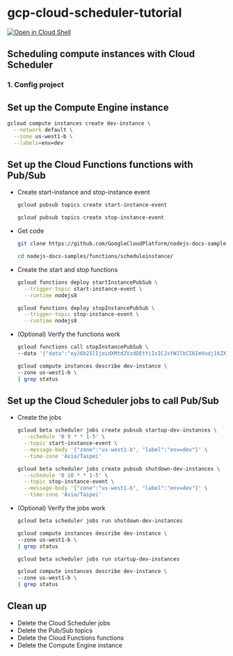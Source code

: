 # gcp-cloud-scheduler-tutorial

[![Open in Cloud
Shell](https://gstatic.com/cloudssh/images/open-btn.png)](https://console.cloud.google.com/home/dashboard?cloudshell=true&cloudshell_git_repo=https://github.com/browny/gcp-cloud-scheduler-tutorial&cloudshell_tutorial=README.md)

## Scheduling compute instances with Cloud Scheduler

### 1. Config project

<walkthrough-project-setup></walkthrough-project-setup>


## Set up the Compute Engine instance

```bash
gcloud compute instances create dev-instance \
  --network default \
  --zone us-west1-b \
  --labels=env=dev
```


## Set up the Cloud Functions functions with Pub/Sub

- Create start-instance and stop-instance event

    ```bash
    gcloud pubsub topics create start-instance-event
    ```

    ```bash
    gcloud pubsub topics create stop-instance-event
    ```

- Get code

    ```bash
    git clone https://github.com/GoogleCloudPlatform/nodejs-docs-samples.git
    ```

    ```bash
    cd nodejs-docs-samples/functions/scheduleinstance/
    ```

- Create the start and stop functions

    ```bash
	gcloud functions deploy startInstancePubSub \
      --trigger-topic start-instance-event \
      --runtime nodejs8
    ```

    ```bash
	gcloud functions deploy stopInstancePubSub \
      --trigger-topic stop-instance-event \
      --runtime nodejs8
    ```

- (Optional) Verify the functions work

    ```bash
	gcloud functions call stopInstancePubSub \
    --data '{"data":"eyJ6b25lIjoidXMtd2VzdDEtYiIsICJsYWJlbCI6ImVudj1kZXYifQo="}'
    ```

    ```bash
	gcloud compute instances describe dev-instance \
    --zone us-west1-b \
    | grep status
    ```


## Set up the Cloud Scheduler jobs to call Pub/Sub

- Create the jobs

    ```bash
	gcloud beta scheduler jobs create pubsub startup-dev-instances \
      --schedule '0 9 * * 1-5' \
      --topic start-instance-event \
      --message-body '{"zone":"us-west1-b", "label":"env=dev"}' \
      --time-zone 'Asia/Taipei'
    ```

    ```bash
	gcloud beta scheduler jobs create pubsub shutdown-dev-instances \
      --schedule '0 10 * * 1-5' \
      --topic stop-instance-event \
      --message-body '{"zone":"us-west1-b", "label":"env=dev"}' \
      --time-zone 'Asia/Taipei'
    ```

- (Optional) Verify the jobs work

    ```bash
	gcloud beta scheduler jobs run shutdown-dev-instances
    ```

    ```bash
	gcloud compute instances describe dev-instance \
    --zone us-west1-b \
    | grep status
    ```
	
    ```bash
	gcloud beta scheduler jobs run startup-dev-instances
    ```

    ```bash
	gcloud compute instances describe dev-instance \
    --zone us-west1-b \
    | grep status
    ```
	
## Clean up

- Delete the Cloud Scheduler jobs
- Delete the Pub/Sub topics
- Delete the Cloud Functions functions
- Delete the Compute Engine instance
